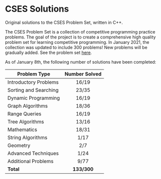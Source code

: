 # CSES Solutions

Original solutions to the CSES Problem Set, written in C++.

The CSES Problem Set is a collection of competitive programming practice problems. The goal of the project is to create a comprehensive high quality problem set for learning competitive programming. In January 2021, the collection was updated to include 300 problems! New problems will be gradually added. See the problem set [here](https://cses.fi/problemset/).

As of January 8th, the following number of solutions have been completed:

| Problem Type          | Number Solved |
|-----------------------|:-------------:|
| Introductory Problems |     16/19     |
| Sorting and Searching |     23/35     |
| Dynamic Programming   |     16/19     |
| Graph Algorithms      |     18/36     |
| Range Queries         |     16/19     |
| Tree Algorithms       |     13/16     |
| Mathematics           |     18/31     |
| String Algorithms     |      1/17     |
| Geometry              |      2/7      |
| Advanced Techniques   |      1/24     |
| Additional Problems   |      9/77     |
| **Total**             |  **133/300**  |

